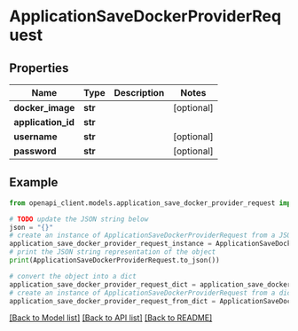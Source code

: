 # ApplicationSaveDockerProviderRequest


## Properties

Name | Type | Description | Notes
------------ | ------------- | ------------- | -------------
**docker_image** | **str** |  | [optional] 
**application_id** | **str** |  | 
**username** | **str** |  | [optional] 
**password** | **str** |  | [optional] 

## Example

```python
from openapi_client.models.application_save_docker_provider_request import ApplicationSaveDockerProviderRequest

# TODO update the JSON string below
json = "{}"
# create an instance of ApplicationSaveDockerProviderRequest from a JSON string
application_save_docker_provider_request_instance = ApplicationSaveDockerProviderRequest.from_json(json)
# print the JSON string representation of the object
print(ApplicationSaveDockerProviderRequest.to_json())

# convert the object into a dict
application_save_docker_provider_request_dict = application_save_docker_provider_request_instance.to_dict()
# create an instance of ApplicationSaveDockerProviderRequest from a dict
application_save_docker_provider_request_from_dict = ApplicationSaveDockerProviderRequest.from_dict(application_save_docker_provider_request_dict)
```
[[Back to Model list]](../README.md#documentation-for-models) [[Back to API list]](../README.md#documentation-for-api-endpoints) [[Back to README]](../README.md)


